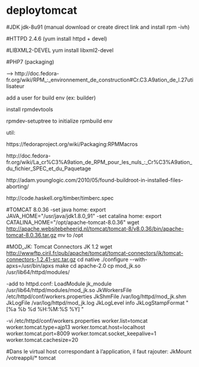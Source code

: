 # deploytomcat

#JDK
jdk-8u91 (manual download or create direct link and install rpm -ivh)

#HTTPD
2.4.6 (yum install httpd + devel)

#LIBXML2-DEVEL
yum install libxml2-devel

#PHP7 (packaging)
<p>--> http://doc.fedora-fr.org/wiki/RPM_:_environnement_de_construction#Cr.C3.A9ation_de_l.27utilisateur</p>
<p>add a user for build env (ex: builder)</p>
<p>install rpmdevtools</p>
<p>rpmdev-setuptree to initialize rpmbuild env</p>

util:
<p>https://fedoraproject.org/wiki/Packaging:RPMMacros</p>
<p>http://doc.fedora-fr.org/wiki/La_cr%C3%A9ation_de_RPM_pour_les_nuls_:_Cr%C3%A9ation_du_fichier_SPEC_et_du_Paquetage</p>
<p>http://adam.younglogic.com/2010/05/found-buildroot-in-installed-files-aborting/</p>
<p>http://code.haskell.org/timber/timberc.spec</p>

#TOMCAT 8.0.36
-set java home:
export JAVA_HOME="/usr/java/jdk1.8.0_91"
-set catalina home:
export CATALINA_HOME="/opt/apache-tomcat-8.0.36"
wget http://apache.websitebeheerjd.nl/tomcat/tomcat-8/v8.0.36/bin/apache-tomcat-8.0.36.tar.gz
mv to /opt

#MOD_JK: Tomcat Connectors JK 1.2
wget http://wwwftp.ciril.fr/pub/apache/tomcat/tomcat-connectors/jk/tomcat-connectors-1.2.41-src.tar.gz
cd native
./configure --with-apxs=/usr/bin/apxs
  make
cd apache-2.0
cp mod_jk.so /usr/lib64/httpd/modules/

-add to httpd.conf:
LoadModule jk_module          /usr/lib64/httpd/modules/mod_jk.so
JkWorkersFile /etc/httpd/conf/workers.properties
JkShmFile     /var/log/httpd/mod_jk.shm
JkLogFile /var/log/httpd/mod_jk.log
JkLogLevel info
JkLogStampFormat "[%a %b %d %H:%M:%S %Y] "

-vi /etc/httpd/conf/workers.properties
worker.list=tomcat
worker.tomcat.type=ajp13
worker.tomcat.host=localhost
worker.tomcat.port=8009
worker.tomcat.socket_keepalive=1
worker.tomcat.cachesize=20

#Dans le virtual host correspondant à l’application, il faut rajouter:
JkMount /votreappli/* tomcat

